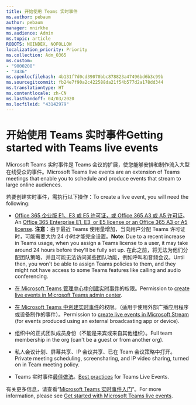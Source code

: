 ```yaml
---
title: 开始使用 Teams 实时事件
ms.author: pebaum
author: pebaum
manager: mnirkhe
ms.audience: Admin
ms.topic: article
ROBOTS: NOINDEX, NOFOLLOW
localization_priority: Priority
ms.collection: Adm_O365
ms.custom:
- "9000208"
- "3436"
ms.openlocfilehash: 4b131f7d0cd39070bbc878823a47496bd6b3c99b
ms.sourcegitcommit: fb24e7f90a2c422588da21f54b577d2a178dd344
ms.translationtype: HT
ms.contentlocale: zh-CN
ms.lasthandoff: 04/03/2020
ms.locfileid: "43142979"
---
```

# <a name="getting-started-with-teams-live-events"></a><span data-ttu-id="869de-102">开始使用 Teams 实时事件</span><span class="sxs-lookup"><span data-stu-id="869de-102">Getting started with Teams live events</span></span>

<span data-ttu-id="869de-103">Microsoft Teams 实时事件是 Teams 会议的扩展，使您能够安排和制作流入大型在线受众的事件。</span><span class="sxs-lookup"><span data-stu-id="869de-103">Microsoft Teams live events are an extension of Teams meetings that enable you to schedule and produce events that stream to large online audiences.</span></span>

<span data-ttu-id="869de-104">若要创建实时事件，需执行以下操作：</span><span class="sxs-lookup"><span data-stu-id="869de-104">To create a live event, you will need the following:</span></span>

- <span data-ttu-id="869de-105">[Office 365 企业版 E1、E3 或 E5 许可证，或 Office 365 A3 或 A5 许可证](https://docs.microsoft.com/microsoftteams/teams-live-events/set-up-for-teams-live-events#step-2-get-and-assign-licenses)。</span><span class="sxs-lookup"><span data-stu-id="869de-105">An [Office 365 Enterprise E1, E3, or E5 license or an Office 365 A3 or A5 license](https://docs.microsoft.com/microsoftteams/teams-live-events/set-up-for-teams-live-events#step-2-get-and-assign-licenses).</span></span> <span data-ttu-id="869de-106">**注意**：由于最近 Teams 使用量增加，当向用户分配 Teams 许可证时，可能需要大约 24 小时才能完全设置。</span><span class="sxs-lookup"><span data-stu-id="869de-106">**Note**: Due to a recent increase in Teams usage, when you assign a Teams license to a user, it may take around 24 hours before they'll be fully set up.</span></span> <span data-ttu-id="869de-107">在此之前，将无法为他们分配团队策略，并且可能无法访问某些团队功能，例如呼叫和音频会议。</span><span class="sxs-lookup"><span data-stu-id="869de-107">Until then, you won't be able to assign Teams policies to them, and they might not have access to some Teams features like calling and audio conferencing.</span></span>

- <span data-ttu-id="869de-108">[在 Microsoft Teams 管理中心中创建实时事件](https://docs.microsoft.com/microsoftteams/teams-live-events/set-up-for-teams-live-events#create-or-edit-a-live-events-policy)的权限。</span><span class="sxs-lookup"><span data-stu-id="869de-108">Permission to [create live events in Microsoft Teams admin center](https://docs.microsoft.com/microsoftteams/teams-live-events/set-up-for-teams-live-events#create-or-edit-a-live-events-policy).</span></span>

- <span data-ttu-id="869de-109">[在 Microsoft Teams 中创建实时事件](https://docs.microsoft.com/microsoftteams/teams-live-events/what-are-teams-live-events)的权限。（适用于使用外部广播应用程序或设备制作的事件）。</span><span class="sxs-lookup"><span data-stu-id="869de-109">Permission to [create live events in Microsoft Stream](https://docs.microsoft.com/microsoftteams/teams-live-events/what-are-teams-live-events) (for events produced using an external broadcasting app or device).</span></span>

- <span data-ttu-id="869de-110">组织中的正式团队成员身份（不能是来宾或来自其他组织）。</span><span class="sxs-lookup"><span data-stu-id="869de-110">Full team membership in the org (can't be a guest or from another org).</span></span>

- <span data-ttu-id="869de-111">私人会议计划、屏幕共享、IP 会议共享、已在 Team 会议策略中打开。</span><span class="sxs-lookup"><span data-stu-id="869de-111">Private meeting scheduling, screensharing, and IP video sharing, turned on in Team meeting policy.</span></span>

- <span data-ttu-id="869de-112">Teams 实时事件[最佳做法](https://support.office.com/article/Best-practices-for-producing-a-Teams-live-event-e500370e-4dd1-4187-8b48-af10ef02cf42)。</span><span class="sxs-lookup"><span data-stu-id="869de-112">[Best practices](https://support.office.com/article/Best-practices-for-producing-a-Teams-live-event-e500370e-4dd1-4187-8b48-af10ef02cf42) for Teams Live Events.</span></span>

<span data-ttu-id="869de-113">有关更多信息，请查看“[Microsoft Teams 实时事件入门](https://support.office.com/article/get-started-with-microsoft-teams-live-events-d077fec2-a058-483e-9ab5-1494afda578a)”。</span><span class="sxs-lookup"><span data-stu-id="869de-113">For more information, please see [Get started with Microsoft Teams live events](https://support.office.com/article/get-started-with-microsoft-teams-live-events-d077fec2-a058-483e-9ab5-1494afda578a).</span></span>
